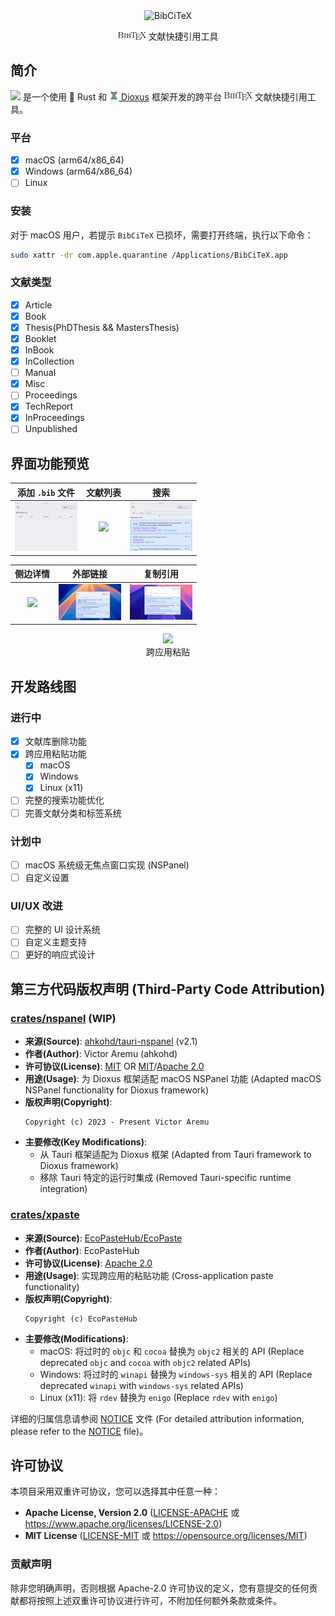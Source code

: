 <div align=center>
<img src="assets/transparent_logo.png" width="120" alt="BibCiTeX">
<p align="center">
    <img src="assets/readme/BibTeX.png" width="45">  文献快捷引用工具
</p>
</div>

## 简介

<img src="assets/transparent_logo.png" width="20"> 是一个使用 🦀 Rust 和 [<img src="assets/readme/dioxus.svg" width="15"> Dioxus](https://dioxuslabs.com) 框架开发的跨平台 <img src="assets/readme/BibTeX.png" width="45"> 文献快捷引用工具。

### 平台
- [x] macOS (arm64/x86_64)
- [x] Windows (arm64/x86_64)
- [ ] Linux

### 安装
对于 macOS 用户，若提示 `BibCiTeX` 已损坏，需要打开终端，执行以下命令：
```bash
sudo xattr -dr com.apple.quarantine /Applications/BibCiTeX.app
```

### 文献类型
- [x] Article
- [x] Book
- [x] Thesis(PhDThesis && MastersThesis)
- [x] Booklet
- [x] InBook
- [x] InCollection
- [ ] Manual
- [x] Misc
- [ ] Proceedings
- [x] TechReport
- [x] InProceedings
- [ ] Unpublished

## 界面功能预览
<div align="center">

| 添加 `.bib` 文件 | 文献列表 | 搜索 |
| :---: | :---: | :---: |
| [<img src="assets/readme/add_bib.gif" width="100">](./assets/readme/add_bib.gif) | [<img src="assets/readme/show_details.gif" width="100">](./assets/readme/show_details.gif) | [<img src="assets/readme/search.gif" width="100">](./assets/readme/search.gif) |

| 侧边详情 | 外部链接 | 复制引用 |
| :---: | :---: | :---: |
| [<img src="assets/readme/drawer.gif" width="100">](./assets/readme/drawer.gif) | [<img src="assets/readme/url.gif" width="100">](./assets/readme/url.gif) | [<img src="assets/readme/copy.gif" width="100">](./assets/readme/copy.gif) |

</div>

<div align="center">
<figure>
<a href="assets/readme/cross_paste.gif">
<img src="assets/readme/cross_paste.gif">
</a>
<figcaption>跨应用粘贴</figcaption>
</figure>
</div>



## 开发路线图
### 进行中
- [x] 文献库删除功能
- [x] 跨应用粘贴功能
  - [x] macOS
  - [x] Windows
  - [x] Linux (x11)
- [ ] 完整的搜索功能优化
- [ ] 完善文献分类和标签系统

### 计划中
- [ ] macOS 系统级无焦点窗口实现 (NSPanel)
- [ ] 自定义设置

### UI/UX 改进
- [ ] 完整的 UI 设计系统
- [ ] 自定义主题支持
- [ ] 更好的响应式设计

## 第三方代码版权声明 (Third-Party Code Attribution)
### [crates/nspanel](./crates/nspanel) (WIP)
- **来源(Source)**: [ahkohd/tauri-nspanel](https://github.com/ahkohd/tauri-nspanel) (v2.1)
- **作者(Author)**: Victor Aremu (ahkohd)
- **许可协议(License)**: [MIT](https://github.com/ahkohd/tauri-nspanel/blob/v2.1/LICENSE_MIT) OR [MIT](https://github.com/ahkohd/tauri-nspanel/blob/v2.1/LICENSE_MIT)/[Apache 2.0](https://github.com/ahkohd/tauri-nspanel/blob/v2.1/LICENSE_APACHE-2.0)
- **用途(Usage)**: 为 Dioxus 框架适配 macOS NSPanel 功能 (Adapted macOS NSPanel functionality for Dioxus framework)
- **版权声明(Copyright)**:
  ```
  Copyright (c) 2023 - Present Victor Aremu
  ```
- **主要修改(Key Modifications)**:
  - 从 Tauri 框架适配为 Dioxus 框架 (Adapted from Tauri framework to Dioxus framework)
  - 移除 Tauri 特定的运行时集成 (Removed Tauri-specific runtime integration)

### [crates/xpaste](./crates/xpaste)
- **来源(Source)**: [EcoPasteHub/EcoPaste](https://github.com/EcoPasteHub/EcoPaste)
- **作者(Author)**: EcoPasteHub
- **许可协议(License)**: [Apache 2.0](https://github.com/EcoPasteHub/EcoPaste/blob/master/LICENSE)
- **用途(Usage)**: 实现跨应用的粘贴功能 (Cross-application paste functionality)
- **版权声明(Copyright)**:
  ```
  Copyright (c) EcoPasteHub
  ```
- **主要修改(Modifications)**:
  -  macOS: 将过时的 `objc` 和 `cocoa` 替换为 `objc2` 相关的 API (Replace deprecated `objc` and `cocoa` with `objc2` related APIs)
  - Windows: 将过时的 `winapi` 替换为 `windows-sys` 相关的 API (Replace deprecated `winapi` with `windows-sys` related APIs)
  - Linux (x11): 将 `rdev` 替换为 `enigo`  (Replace `rdev` with `enigo`)


详细的归属信息请参阅 [NOTICE](./NOTICE) 文件 (For detailed attribution information, please refer to the [NOTICE](./NOTICE) file)。

## 许可协议

本项目采用双重许可协议，您可以选择其中任意一种：

* **Apache License, Version 2.0** ([LICENSE-APACHE](LICENSE-APACHE) 或 https://www.apache.org/licenses/LICENSE-2.0)
* **MIT License** ([LICENSE-MIT](LICENSE-MIT) 或 https://opensource.org/licenses/MIT)

### 贡献声明
除非您明确声明，否则根据 Apache-2.0 许可协议的定义，您有意提交的任何贡献都将按照上述双重许可协议进行许可，不附加任何额外条款或条件。
